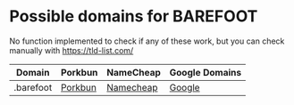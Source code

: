 # Possible domains for BAREFOOT

No function implemented to check if any of these work, but you can check manually with https://tld-list.com/

| Domain | Porkbun | NameCheap | Google Domains |
|---|---|---|---|
| .barefoot | [Porkbun](https://porkbun.com/checkout/search?prb=e814663da1&tlds=&idnLanguage=&search=search&q=.barefoot) | [Namecheap](https://www.namecheap.com/domains/registration/results/?domain=.barefoot) | [Google](https://domains.google.com/registrar/search?searchTerm=.barefoot) |

